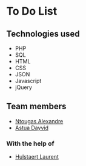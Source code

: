 # To Do List

## Technologies used

- PHP
- SQL
- HTML
- CSS
- JSON
- Javascript
- jQuery

## Team members

- [Ntougas Alexandre](https://github.com/alexandrentougas)
- [Astua Dayvid](https://github.com/DayvidAstua)

### With the help of

- [Hulstaert Laurent](https://github.com/laurenthu)

